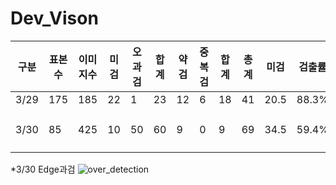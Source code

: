 # Dev_Vison
|구분|표본수|이미지수|미검|오과검|합계|약검|중복검|합계|총계|미검|검출률|정확도|비고|
|-|-|-|-|-|-|-|-|-|-|-|-|-|-|
|3/29|175|185|22|1|23|12|6|18|41|20.5|88.3%|95.3%||
|3/30|85|425|10|50|60|9|0|9|69|34.5|59.4%|83.8%|Edge 과검(48)|

*3/30 Edge과검
![over_detection](https://user-images.githubusercontent.com/24608378/112963615-8484be00-9182-11eb-9c8f-a03dfd522e2c.png)
